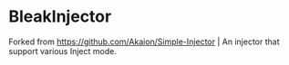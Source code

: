 # BleakInjector
 Forked from https://github.com/Akaion/Simple-Injector | An injector that support various Inject mode.
